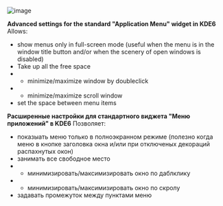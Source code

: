 ![image](https://github.com/StanFrad/appmenuplus/assets/93010595/99d0af6c-47b0-4441-93ab-03b9f6bfe7d5)

**Advanced settings for the standard "Application Menu" widget in KDE6**
Allows:
- show menus only in full-screen mode (useful when the menu is in the window title button and/or when the scenery of open windows is disabled)
- Take up all the free space
- - minimize/maximize window by doubleclick
- - minimize/maximize scroll window
- set the space between menu items

**Расширенные настройки для стандартного виджета "Меню приложений" в KDE6**
Позволяет:
- показыать меню только в полноэкранном режиме (полезно когда меню в кнопке заголовка окна и/или при отключеных декораций распахнутых окон)
- занимать все свободное место
- - минимизировать/максимизировать окно по даблклику
- - минимизировать/максимизировать окно по скролу
- задавать промежуток между пунктами меню
